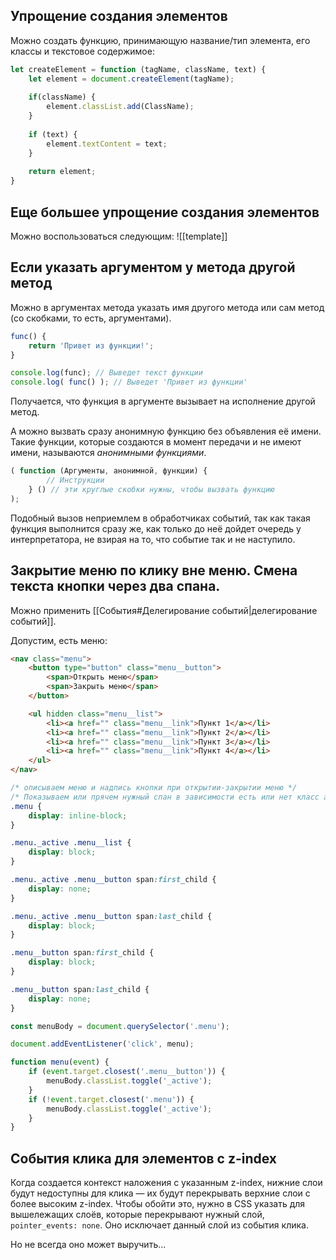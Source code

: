 ## Упрощение создания элементов
Можно создать функцию, принимающую название/тип элемента, его классы и текстовое содержимое:

```js
let createElement = function (tagName, className, text) {
	let element = document.createElement(tagName);
	
	if(className) {
		element.classList.add(ClassName);
	}
	
	if (text) {
		element.textContent = text;
	}
	
	return element;
}
```

## Еще большее упрощение создания элементов
Можно воспользоваться следующим:
![[template]]
## Если указать аргументом у метода другой метод
Можно в аргументах метода указать имя другого метода или сам метод (со скобками, то есть, аргументами).

```js
func() {
	return 'Привет из функции!';
}

console.log(func); // Выведет текст функции
console.log( func() ); // Выведет 'Привет из функции'
```

Получается, что функция в аргументе вызывает на исполнение другой метод.

А можно вызвать сразу анонимную функцию без объявления её имени. Такие функции, которые создаются в момент передачи и не имеют имени, называются _анонимными функциями_.

```js ln=true
( function (Аргументы, анонимной, функции) {
		// Инструкции
	} () // эти круглые скобки нужны, чтобы вызвать функцию
);
```

Подобный вызов неприемлем в обработчиках событий, так как такая функция выполнится сразу же, как только до неё дойдет очередь у интерпретатора, не взирая на то, что событие так и не наступило.

## Закрытие меню по клику вне меню. Смена текста кнопки через два спана.
Можно применить [[События#Делегирование событий|делегирование событий]].

Допустим, есть меню:
```html
<nav class="menu">
	<button type="button" class="menu__button">
		<span>Открыть меню</span>
		<span>Закрыть меню</span>
	</button>

	<ul hidden class="menu__list">
		<li><a href="" class="menu__link">Пункт 1</a></li>
		<li><a href="" class="menu__link">Пункт 2</a></li>
		<li><a href="" class="menu__link">Пункт 3</a></li>
		<li><a href="" class="menu__link">Пункт 4</a></li>
	</ul>
</nav>
```

```css
/* описываем меню и надпись кнопки при открытии-закрытии меню */
/* Показываем или прячем нужный спан в зависимости есть или нет класс active у меню, этот класс укправляется JS */
.menu {
	display: inline-block;
}

.menu._active .menu__list {
	display: block;
}

.menu._active .menu__button span:first_child {
	display: none;
}

.menu._active .menu__button span:last_child {
	display: block;
}

.menu__button span:first_child {
	display: block;
}

.menu__button span:last_child {
	display: none;
}
```

```js
const menuBody = document.querySelector('.menu');

document.addEventListener('click', menu);

function menu(event) {
	if (event.target.closest('.menu__button')) {
		menuBody.classList.toggle('_active');
	}
	if (!event.target.closest('.menu')) {
		menuBody.classList.toggle('_active');
	}
}
```

## События клика для элементов с z-index
Когда создается контекст наложения с указанным z-index, нижние слои будут недоступны для клика — их будут перекрывать верхние слои с более высоким z-index. Чтобы обойти это, нужно в CSS указать для вышележащих слоёв, которые перекрывают нужный слой, `pointer_events: none`. Оно исключает данный слой из события клика.

Но не всегда оно может выручить...
